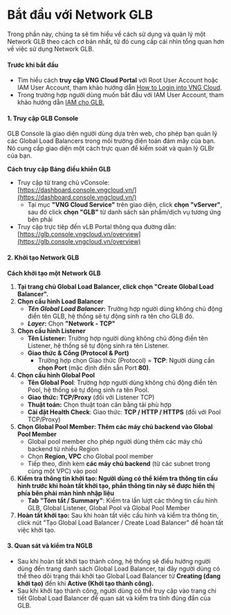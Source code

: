 # Bắt đầu với Network GLB

Trong phần này, chúng ta sẽ tìm hiểu về cách sử dụng và quản lý một Network GLB theo cách cơ bản nhất, từ đó cung cấp cái nhìn tổng quan hơn về việc sử dụng Network GLB.

#### Trước khi bắt đầu 

* Tìm hiểu cách **truy cập VNG Cloud Portal** với Root User Account hoặc IAM User Account, tham khảo hướng dẫn [How to Login into VNG Cloud](https://docs.vngcloud.vn/vng-cloud-document/vn/identity-and-access-management-iam/cac-loai-dinh-danh-iam/tai-khoan-user-accounts/cach-dang-nhap-vao-vng-cloud).
* Trong trường hợp người dùng muốn bắt đầu với IAM User Account, tham khảo hướng dẫn [IAM cho GLB.](https://docs.vngcloud.vn/vng-cloud-document/vn/identity-and-access-management-iam/cach-phan-quyen-iam-cho-dich-vu-vng-cloud/iam-cho-global-load-balancer)

#### 1. Truy cập GLB Console 

GLB Console là giao diện người dùng dựa trên web, cho phép bạn quản lý các Global Load Balancers trong môi trường điện toán đám mây của bạn. Nó cung cấp giao diện một cách trực quan để kiểm soát và quản lý GLBr của bạn.

**Cách truy cập Bảng điều khiển GLB**

* Truy cập từ trang chủ vConsole: [https://dashboard.console.vngcloud.vn/](https://dashboard.console.vngcloud.vn/)
  * Tại mục **"VNG Cloud Service"** trên giao diện, click **chọn "vServer"**, sau đó click **chọn "GLB"** từ danh sách sản phẩm/dịch vụ tương ứng bên phải
* Truy cập trực tiêp đến vLB Portal thông qua đường dẫn: [https://glb.console.vngcloud.vn/overview](https://glb.console.vngcloud.vn/overview)

#### 2. Khởi tạo Network GLB 

**Cách khởi tạo một Network GLB**

1. **Tại trang chủ Global Load Balancer, click chọn "Create Global Load Balancer".**
2. **Chọn cấu hình Load Balancer**
   * _**Tên Global Load Balancer**_**:** Trường hợp người dùng không chủ động điền tên GLB, hệ thống sẽ tự động sinh ra tên cho GLB đó.
   * _**Layer**_**:** Chọn **"Network - TCP"**
3. **Chọn cấu hình Listener**
   * **Tên Listener:** Trường hợp người dùng không chủ động điền tên Listener, hệ thống sẽ tự động sinh ra tên Listener.
   * **Giao thức & Cổng (Protocol & Port)**
     * Trường hợp chọn Giao thức (Protocol) = **TCP**: Người dùng cần **chọn Port** (mặc định điền sẵn Port **80)**.
4. **Chọn cấu hình Global Pool**
   * **Tên Global Pool**: Trường hợp người dùng không chủ động điền tên Pool, hệ thống sẽ tự động sinh ra tên Pool.
   * **Giao thức: TCP/Proxy** (đối với Listener TCP)
   * **Thuật toán:** Chọn thuật toán cân bằng tải phù hợp
   * **Cài đặt Health Check**: Giao thức: **TCP / HTTP / HTTPS** (đối với Pool TCP/Proxy)
5. **Chọn Global Pool Member: Thêm các máy chủ backend vào Global Pool Member**
   * Global pool member cho phép người dùng thêm các máy chủ backend từ nhiều Region
   * Chọn **Region, VPC** cho Global pool member
   * Tiếp theo, đính kèm **các máy chủ backend** (từ các subnet trong cùng một VPC) vào pool
6. **Kiểm tra thông tin khởi tạo: Người dùng có thể kiểm tra thông tin cấu hình trước khi hoàn tất khởi tạo, phần thông tin này sẽ được hiển thị phía bên phải màn hình nhập liệu**
   * **Tab "Tóm tắt / Summary"**: Kiểm tra lần lượt các thông tin cấu hình GLB, Global Listener, Global Pool và Global Pool Member
7. **Hoàn tất khởi tạo:** Sau khi hoàn tất việc cấu hình và kiểm tra thông tin, click nút "Tạo Global Load Balancer / Create Load Balancer" để hoàn tất việc khởi tạo.

#### 3. Quan sát và kiểm tra NGLB 

* Sau khi hoàn tất khởi tạo thành công, hệ thống sẽ điều hướng người dùng đến trang danh sách Global Load Balancer, tại đây người dùng có thể theo dõi trạng thái khởi tạo Global Load Balancer từ **Creating (đang khởi tạo)** đến khi **Active (Khởi tạo thành công).**
* Sau khi khởi tạo thành công, người dùng có thể truy cập vào trang chi tiết Global Load Balancer để quan sát và kiểm tra tính đúng đắn của GLB.

